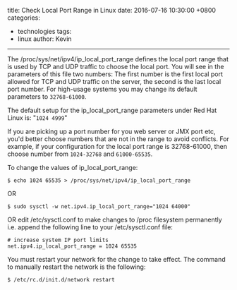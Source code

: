 title: Check Local Port Range in Linux
date: 2016-07-16 10:30:00 +0800
categories:
 - technologies
tags:
 - linux
author: Kevin
---

The /proc/sys/net/ipv4/ip_local_port_range defines the local port range that is used by TCP and UDP traffic to choose the local port. You will see in the parameters of this file two numbers: The first number is the first local port allowed for TCP and UDP traffic on the server, the second is the last local port number. For high-usage systems you may change its default parameters to `32768-61000`.

<!-- more -->

The default setup for the ip_local_port_range parameters under Red Hat Linux is: "`1024 4999`"

If you are picking up a port number for you web server or JMX port etc, you'd better choose numbers that are not in the range to avoid conflicts. For example, if your configuration for the local port range is 32768-61000, then choose number from `1024-32768` and `61000-65535`.

To change the values of ip_local_port_range:

	$ echo 1024 65535 > /proc/sys/net/ipv4/ip_local_port_range
	
OR

	$ sudo sysctl -w net.ipv4.ip_local_port_range="1024 64000"
	
OR edit /etc/sysctl.conf to make changes to /proc filesystem permanently i.e. append the following line to your /etc/sysctl.conf file:

	# increase system IP port limits
	net.ipv4.ip_local_port_range = 1024 65535
	
You must restart your network for the change to take effect. The command to manually restart the network is the following:

	$ /etc/rc.d/init.d/network restart


